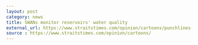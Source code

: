 ```yaml
---
layout: post
category: news
title: SWANs monitor reservoirs' water quality
external_url: https://www.straitstimes.com/opinion/cartoons/punchlines-july-17-2018
source : https://www.straitstimes.com/opinion/cartoons/
---
```


